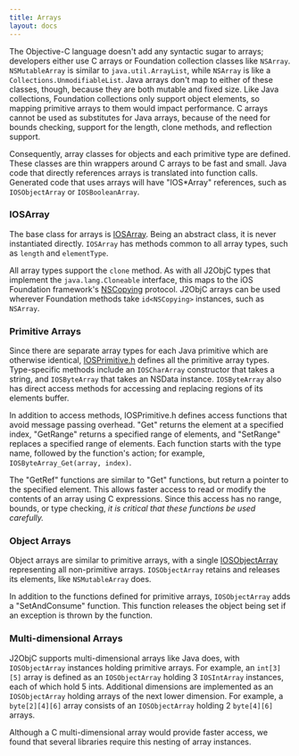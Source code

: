 ```yaml
---
title: Arrays
layout: docs
---
```


The Objective-C language doesn't add any syntactic sugar to arrays; developers either use C arrays or
Foundation collection classes like `NSArray`.  `NSMutableArray` is similar to `java.util.ArrayList`,
while `NSArray` is like a `Collections.UnmodifiableList`.  Java arrays don't map to either of these
classes, though, because they are both mutable and fixed size.  Like Java collections, Foundation
collections only support object elements, so mapping primitive arrays to them would impact
performance.  C arrays cannot be used as substitutes for Java arrays, because of the need for bounds
checking, support for the length, clone methods, and reflection support.

Consequently, array classes for objects and each primitive type are defined.  These classes are
thin wrappers around C arrays to be fast and small.  Java code that directly references arrays is
translated into function calls.  Generated code that uses arrays will have "IOS*Array" references,
such as `IOSObjectArray` or `IOSBooleanArray`.

### IOSArray

The base class for arrays is
[IOSArray](https://github.com/google/j2objc/blob/master/jre_emul/Classes/IOSArray.h). Being an
abstract class, it is never instantiated directly. `IOSArray` has methods common to all array types,
such as `length` and `elementType`.

All array types support the `clone` method. As with all J2ObjC types that implement the
`java.lang.Cloneable` interface, this maps to the iOS Foundation framework's
[NSCopying](https://developer.apple.com/library/mac/documentation/Cocoa/Reference/Foundation/Protocols/NSCopying_Protocol/)
protocol. J2ObjC arrays can be used wherever Foundation methods take `id<NSCopying>` instances,
such as `NSArray`.

### Primitive Arrays

Since there are separate array types for each Java primitive which are otherwise identical,
[IOSPrimitive.h](https://github.com/google/j2objc/blob/master/jre_emul/Classes/IOSPrimitiveArray.h)
defines all the primitive array types. Type-specific methods include an `IOSCharArray` constructor
that takes a string, and `IOSByteArray` that takes an NSData instance. `IOSByteArray` also has
direct access methods for accessing and replacing regions of its elements buffer.

In addition to access methods, IOSPrimitive.h defines access functions that avoid message passing
overhead. "Get" returns the element at a specified index, "GetRange" returns a specified range of
elements, and "SetRange" replaces a specified range of elements. Each function starts with the type
name, followed by the function's action; for example, `IOSByteArray_Get(array, index)`.

The "GetRef" functions are similar to "Get" functions, but return a pointer to the specified
element. This allows faster access to read or modify the contents of an array using C expressions.
Since this access has no range, bounds, or type checking, *it is critical that these functions be
used carefully.*

### Object Arrays

Object arrays are similar to primitive arrays, with a single
[IOSObjectArray](https://github.com/google/j2objc/blob/master/jre_emul/Classes/IOSObjectArray.h)
representing all non-primitive arrays. `IOSObjectArray` retains and releases its elements, like
`NSMutableArray` does.

In addition to the functions defined for primitive arrays, `IOSObjectArray` adds a "SetAndConsume"
function. This function releases the object being set if an exception is thrown by the function.

### Multi-dimensional Arrays

J2ObjC supports multi-dimensional arrays like Java does, with `IOSObjectArray` instances holding
primitive arrays. For example, an `int[3][5]` array is defined as an `IOSObjectArray` holding 3
`IOSIntArray` instances, each of which hold 5 ints. Additional dimensions are implemented as an
`IOSObjectArray` holding arrays of the next lower dimension. For example, a `byte[2][4][6]` array
consists of an `IOSObjectArray` holding 2 `byte[4][6]` arrays.

Although a C multi-dimensional array would provide faster access, we found that several libraries
require this nesting of array instances.
